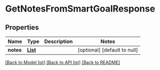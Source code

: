 # GetNotesFromSmartGoalResponse
## Properties

| Name | Type | Description | Notes |
|------------ | ------------- | ------------- | -------------|
| **notes** | [**List**](SmartNote.md) |  | [optional] [default to null] |

[[Back to Model list]](../README.md#documentation-for-models) [[Back to API list]](../README.md#documentation-for-api-endpoints) [[Back to README]](../README.md)

